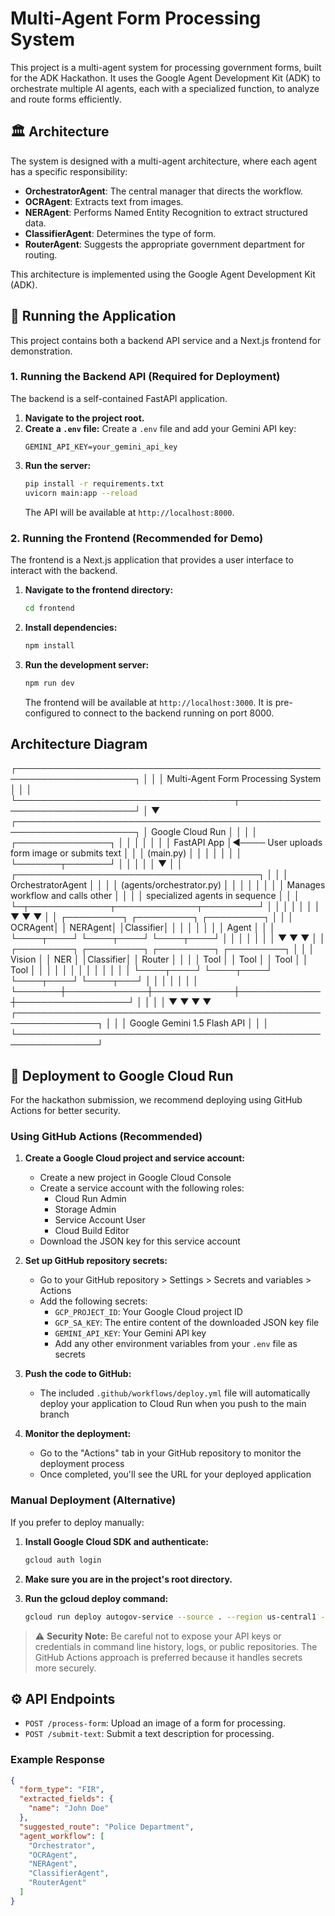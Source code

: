 # Multi-Agent Form Processing System

This project is a multi-agent system for processing government forms, built for the ADK Hackathon. It uses the Google Agent Development Kit (ADK) to orchestrate multiple AI agents, each with a specialized function, to analyze and route forms efficiently.

## 🏛️ Architecture

The system is designed with a multi-agent architecture, where each agent has a specific responsibility:

- **OrchestratorAgent**: The central manager that directs the workflow.
- **OCRAgent**: Extracts text from images.
- **NERAgent**: Performs Named Entity Recognition to extract structured data.
- **ClassifierAgent**: Determines the type of form.
- **RouterAgent**: Suggests the appropriate government department for routing.

This architecture is implemented using the Google Agent Development Kit (ADK).

## 🚀 Running the Application

This project contains both a backend API service and a Next.js frontend for demonstration.

### 1. Running the Backend API (Required for Deployment)

The backend is a self-contained FastAPI application.

1.  **Navigate to the project root.**
2.  **Create a `.env` file:**
    Create a `.env` file and add your Gemini API key:
    ```
    GEMINI_API_KEY=your_gemini_api_key
    ```
3.  **Run the server:**
    ```bash
    pip install -r requirements.txt
    uvicorn main:app --reload
    ```
    The API will be available at `http://localhost:8000`.

### 2. Running the Frontend (Recommended for Demo)

The frontend is a Next.js application that provides a user interface to interact with the backend.

1.  **Navigate to the frontend directory:**
    ```bash
    cd frontend
    ```
2.  **Install dependencies:**
    ```bash
    npm install
    ```
3.  **Run the development server:**
    ```bash
    npm run dev
    ```
    The frontend will be available at `http://localhost:3000`. It is pre-configured to connect to the backend running on port 8000.

## Architecture Diagram 
┌─────────────────────────────────────────────────────────────────────┐
│                                                                     │
│                       Multi-Agent Form Processing System            │
│                                                                     │
└───────────────────────────────────┬─────────────────────────────────┘
                                    │
                                    ▼
┌─────────────────────────────────────────────────────────────────────┐
│                           Google Cloud Run                          │
│                                                                     │
│  ┌───────────────┐                                                  │
│  │               │                                                  │
│  │  FastAPI App  │◄──── User uploads form image or submits text     │
│  │   (main.py)   │                                                  │
│  │               │                                                  │
│  └───────┬───────┘                                                  │
│          │                                                          │
│          ▼                                                          │
│  ┌───────────────────────────────────────┐                          │
│  │        OrchestratorAgent              │                          │
│  │          (agents/orchestrator.py)     │                          │
│  │                                       │                          │
│  │   Manages workflow and calls other    │                          │
│  │   specialized agents in sequence      │                          │
│  └─┬─────────────┬─────────────┬─────────┘                          │
│    │             │             │                                    │
│    ▼             ▼             ▼                                    │
│  ┌─────────┐   ┌─────────┐   ┌─────────┐                            │
│  │ OCRAgent│   │ NERAgent│   │Classifier│                           │
│  │         │   │         │   │ Agent   │                            │
│  └────┬────┘   └────┬────┘   └────┬────┘                            │
│       │             │             │                                 │
│       ▼             ▼             ▼                                 │
│  ┌─────────┐   ┌─────────┐   ┌─────────┐   ┌─────────┐              │
│  │ Vision  │   │   NER   │   │Classifier│   │ Router │              │
│  │  Tool   │   │  Tool   │   │  Tool   │   │  Tool  │              │
│  │         │   │         │   │         │   │        │              │
│  └────┬────┘   └────┬────┘   └────┬────┘   └────┬───┘              │
│       │             │             │             │                  │
└───────┼─────────────┼─────────────┼─────────────┼──────────────────┘
        │             │             │             │
        ▼             ▼             ▼             ▼
┌───────────────────────────────────────────────────────────────┐
│                                                               │
│                    Google Gemini 1.5 Flash API                │
│                                                               │
└───────────────────────────────────────────────────────────────┘

## 🚢 Deployment to Google Cloud Run

For the hackathon submission, we recommend deploying using GitHub Actions for better security.

### Using GitHub Actions (Recommended)

1. **Create a Google Cloud project and service account:**
   - Create a new project in Google Cloud Console
   - Create a service account with the following roles:
     - Cloud Run Admin
     - Storage Admin
     - Service Account User
     - Cloud Build Editor
   - Download the JSON key for this service account

2. **Set up GitHub repository secrets:**
   - Go to your GitHub repository > Settings > Secrets and variables > Actions
   - Add the following secrets:
     - `GCP_PROJECT_ID`: Your Google Cloud project ID
     - `GCP_SA_KEY`: The entire content of the downloaded JSON key file
     - `GEMINI_API_KEY`: Your Gemini API key
     - Add any other environment variables from your `.env` file as secrets

3. **Push the code to GitHub:**
   - The included `.github/workflows/deploy.yml` file will automatically deploy your application to Cloud Run when you push to the main branch

4. **Monitor the deployment:**
   - Go to the "Actions" tab in your GitHub repository to monitor the deployment process
   - Once completed, you'll see the URL for your deployed application

### Manual Deployment (Alternative)

If you prefer to deploy manually:

1. **Install Google Cloud SDK and authenticate:**
   ```bash
   gcloud auth login
   ```

2. **Make sure you are in the project's root directory.**

3. **Run the gcloud deploy command:**
   ```bash
   gcloud run deploy autogov-service --source . --region us-central1 --allow-unauthenticated --set-env-vars="GEMINI_API_KEY=your_gemini_api_key"
   ```

> ⚠️ **Security Note:** Be careful not to expose your API keys or credentials in command line history, logs, or public repositories. The GitHub Actions approach is preferred because it handles secrets more securely.

## ⚙️ API Endpoints

- `POST /process-form`: Upload an image of a form for processing.
- `POST /submit-text`: Submit a text description for processing.

### Example Response

```json
{
  "form_type": "FIR",
  "extracted_fields": {
    "name": "John Doe"
  },
  "suggested_route": "Police Department",
  "agent_workflow": [
    "Orchestrator",
    "OCRAgent",
    "NERAgent",
    "ClassifierAgent",
    "RouterAgent"
  ]
}
```
